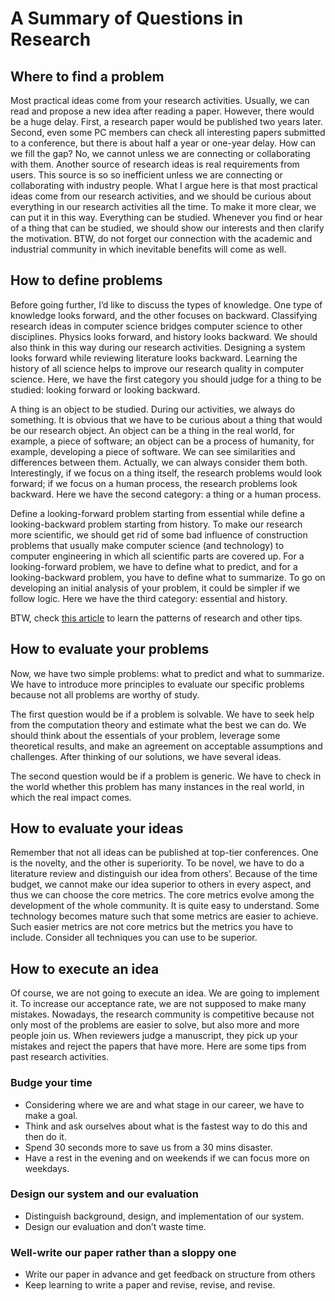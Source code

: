 # A Summary of Questions in Research

## Where to find a problem
Most practical ideas come from your research activities. Usually, we can read
and propose a new idea after reading a paper. However, there would be a huge
delay. First, a research paper would be published two years later. Second, even
some PC members can check all interesting papers submitted to a conference, but
there is about half a year or one-year delay. How can we fill the gap? No, we
cannot unless we are connecting or collaborating with them. Another source of
research ideas is real requirements from users. This source is so so inefficient
unless we are connecting or collaborating with industry people. What I argue
here is that most practical ideas come from our research activities, and we
should be curious about everything in our research activities all the time.  To
make it more clear, we can put it in this way. Everything can be studied.
Whenever you find or hear of a thing that can be studied, we should show our
interests and then clarify the motivation. BTW, do not forget our connection
with the academic and industrial community in which inevitable benefits will
come as well.

## How to define problems
Before going further, I’d like to discuss the types of knowledge. One type of
knowledge looks forward, and the other focuses on backward. Classifying research
ideas in computer science bridges computer science to other disciplines. Physics
looks forward, and history looks backward. We should also think in this way
during our research activities. Designing a system looks forward while reviewing
literature looks backward. Learning the history of all science helps to improve
our research quality in computer science. Here, we have the first category you
should judge for a thing to be studied: looking forward or looking backward.

A thing is an object to be studied. During our activities, we always do
something. It is obvious that we have to be curious about a thing that would be
our research object. An object can be a thing in the real world, for example, a
piece of software; an object can be a process of humanity, for example,
developing a piece of software. We can see similarities and differences between
them. Actually, we can always consider them both. Interestingly, if we focus on
a thing itself, the research problems would look forward; if we focus on a human
process, the research problems look backward. Here we have the second category:
a thing or a human process.

Define a looking-forward problem starting from essential while define a
looking-backward problem starting from history. To make our research more
scientific, we should get rid of some bad influence of construction problems
that usually make computer science (and technology) to computer engineering in
which all scientific parts are covered up. For a looking-forward problem, we
have to define what to predict, and for a looking-backward problem, you have to
define what to summarize. To go on developing an initial analysis of your
problem, it could be simpler if we follow logic. Here we have the third
category: essential and history.

BTW, check [this
article](https://medium.com/digital-diplomacy/how-to-look-for-ideas-in-computer-science-research-7a3fa6f4696f)
to learn the patterns of research and other tips.

## How to evaluate your problems
Now, we have two simple problems: what to predict and what to summarize. We have
to introduce more principles to evaluate our specific problems because not all
problems are worthy of study.

The first question would be if a problem is solvable. We have to seek help from
the computation theory and estimate what the best we can do. We should think
about the essentials of your problem, leverage some theoretical results, and
make an agreement on acceptable assumptions and challenges. After thinking of
our solutions, we have several ideas.

The second question would be if a problem is generic. We have to check in the
world whether this problem has many instances in the real world, in which the
real impact comes.

## How to evaluate your ideas
Remember that not all ideas can be published at top-tier conferences. One is the
novelty, and the other is superiority. To be novel, we have to do a literature
review and distinguish our idea from others’. Because of the time budget, we
cannot make our idea superior to others in every aspect, and thus we can choose
the core metrics. The core metrics evolve among the development of the whole
community. It is quite easy to understand. Some technology becomes mature such
that some metrics are easier to achieve. Such easier metrics are not core
metrics but the metrics you have to include. Consider all techniques you can use
to be superior.

## How to execute an idea
Of course, we are not going to execute an idea. We are going to implement it. To
increase our acceptance rate, we are not supposed to make many mistakes.
Nowadays, the research community is competitive because not only most of the
problems are easier to solve, but also more and more people join us. When
reviewers judge a manuscript, they pick up your mistakes and reject the papers
that have more. Here are some tips from past research activities.

### Budge your time
- Considering where we are and what stage in our career, we have to make a goal.
- Think and ask ourselves about what is the fastest way to do this and then do it.
- Spend 30 seconds more to save us from a 30 mins disaster.
- Have a rest in the evening and on weekends if we can focus more on weekdays.

### Design our system and our evaluation
- Distinguish background, design, and implementation of our system.
- Design our evaluation and don’t waste time.

### Well-write our paper rather than a sloppy one
- Write our paper in advance and get feedback on structure from others
- Keep learning to write a paper and revise, revise, and revise.